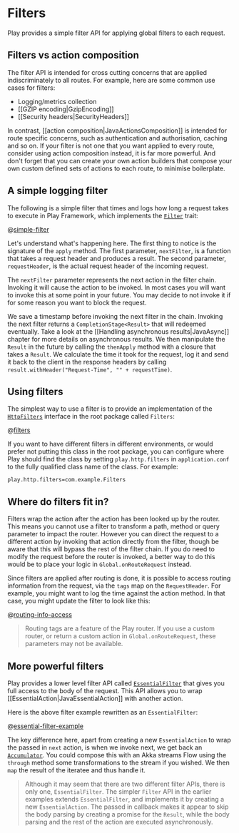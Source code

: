 <!--- Copyright (C) 2009-2016 Lightbend Inc. <https://www.lightbend.com> -->
# Filters

Play provides a simple filter API for applying global filters to each request.

## Filters vs action composition

The filter API is intended for cross cutting concerns that are applied indiscriminately to all routes.  For example, here are some common use cases for filters:

* Logging/metrics collection
* [[GZIP encoding|GzipEncoding]]
* [[Security headers|SecurityHeaders]]

In contrast, [[action composition|JavaActionsComposition]] is intended for route specific concerns, such as authentication and authorisation, caching and so on.  If your filter is not one that you want applied to every route, consider using action composition instead, it is far more powerful.  And don't forget that you can create your own action builders that compose your own custom defined sets of actions to each route, to minimise boilerplate.

## A simple logging filter

The following is a simple filter that times and logs how long a request takes to execute in Play Framework, which implements the [`Filter`](api/java/play/mvc/Filter.html) trait:

@[simple-filter](code/javaguide/application/httpfilters/LoggingFilter.java)

Let's understand what's happening here.  The first thing to notice is the signature of the `apply` method.  The first parameter, `nextFilter`, is a function that takes a request header and produces a result. The second parameter, `requestHeader`, is the actual request header of the incoming request.

The `nextFilter` parameter represents the next action in the filter chain. Invoking it will cause the action to be invoked. In most cases you will want to invoke this at some point in your future. You may decide to not invoke it if for some reason you want to block the request.

We save a timestamp before invoking the next filter in the chain. Invoking the next filter returns a `CompletionStage<Result>` that will redeemed eventually. Take a look at the [[Handling asynchronous results|JavaAsync]] chapter for more details on asynchronous results. We then manipulate the `Result` in the future by calling the `thenApply` method with a closure that takes a `Result`. We calculate the time it took for the request, log it and send it back to the client in the response headers by calling `result.withHeader("Request-Time", "" + requestTime)`.

## Using filters

The simplest way to use a filter is to provide an implementation of the [`HttpFilters`](api/java/play/http/HttpFilters.html) interface in the root package called `Filters`:

@[filters](code/javaguide/application/httpfilters/Filters.java)

If you want to have different filters in different environments, or would prefer not putting this class in the root package, you can configure where Play should find the class by setting `play.http.filters` in `application.conf` to the fully qualified class name of the class.  For example:

    play.http.filters=com.example.Filters

## Where do filters fit in?

Filters wrap the action after the action has been looked up by the router.  This means you cannot use a filter to transform a path, method or query parameter to impact the router. However you can direct the request to a different action by invoking that action directly from the filter, though be aware that this will bypass the rest of the filter chain. If you do need to modify the request before the router is invoked, a better way to do this would be to place your logic in `Global.onRouteRequest` instead.

Since filters are applied after routing is done, it is possible to access routing information from the request, via the `tags` map on the `RequestHeader`. For example, you might want to log the time against the action method. In that case, you might update the filter to look like this:

@[routing-info-access](code/javaguide/application/httpfilters/RoutedLoggingFilter.java)

> Routing tags are a feature of the Play router.  If you use a custom router, or return a custom action in `Global.onRouteRequest`, these parameters may not be available.

## More powerful filters

Play provides a lower level filter API called [`EssentialFilter`](api/java/play/mvc/EssentialFilter.html) that gives you full access to the body of the request. This API allows you to wrap [[EssentialAction|JavaEssentialAction]] with another action.

Here is the above filter example rewritten as an `EssentialFilter`:

@[essential-filter-example](code/javaguide/application/httpfilters/EssentialLoggingFilter.java)

The key difference here, apart from creating a new `EssentialAction` to wrap the passed in `next` action, is when we invoke next, we get back an [`Accumulator`](api/java/play/libs/streams/Accumulator.html).  You could compose this with an Akka streams Flow using the `through` method some transformations to the stream if you wished.  We then `map` the result of the iteratee and thus handle it.

> Although it may seem that there are two different filter APIs, there is only one, `EssentialFilter`.  The simpler `Filter` API in the earlier examples extends `EssentialFilter`, and implements it by creating a new `EssentialAction`.  The passed in callback makes it appear to skip the body parsing by creating a promise for the `Result`, while the body parsing and the rest of the action are executed asynchronously.
